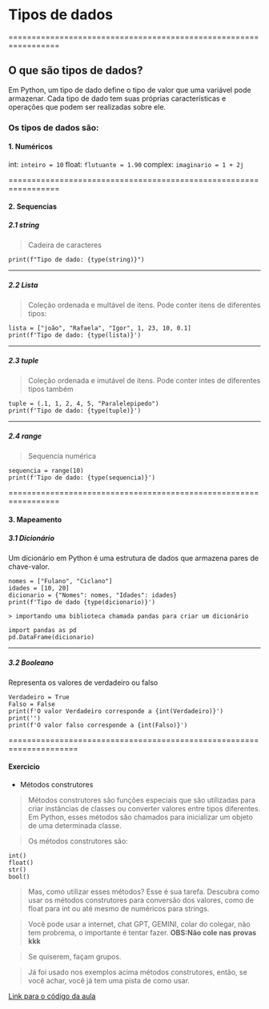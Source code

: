 # Tipos de dados
=================================================================

## O que são tipos de dados?
Em Python, um tipo de dado define o tipo de valor que uma variável pode armazenar. Cada tipo de dado tem suas próprias características e operações que podem ser realizadas sobre ele.

### Os tipos de dados são:

#### 1. Numéricos
int: `inteiro = 10`
float: `flutuante = 1.90`
complex: `imaginario = 1 + 2j`

=================================================================

#### 2. Sequencias
##### 2.1 string

> Cadeira de caracteres
```string = "Meu nome é Marcos"
print(f"Tipo de dado: {type(string)}")
```
***
##### 2.2 Lista
> Coleção ordenada e multável de itens. Pode conter itens de diferentes tipos:
```
lista = ["joão", "Rafaela", "Igor", 1, 23, 10, 0.1]
print(f'Tipo de dado: {type(lista)}')
```
***
##### 2.3 tuple
> Coleção ordenada e imutável de itens. Pode conter intes de diferentes tipos também
```
tuple = (.1, 1, 2, 4, 5, "Paralelepipedo")
print(f'Tipo de dado: {type(tuple)}')
```
***
##### 2.4 range
> Sequencia numérica

```
sequencia = range(10)
print(f'Tipo de dado: {type(sequencia)}')
```
=================================================================
#### 3. Mapeamento

##### 3.1 Dicionário
Um dicionário em Python é uma estrutura de dados que armazena pares de chave-valor.

```
nomes = ["Fulano", "Ciclano"]
idades = [10, 20]
dicionario = {"Nomes": nomes, "Idades": idades}
print(f'Tipo de dado {type(dicionario)}')

> importando uma biblioteca chamada pandas para criar um dicionário

import pandas as pd
pd.DataFrame(dicionario)
```
***

##### 3.2 Booleano
Representa os valores de verdadeiro ou falso

```
Verdadeiro = True
Falso = False
print(f'O valor Verdadeiro corresponde a {int(Verdadeiro)}')
print('')
print(f'O valor falso corresponde a {int(Falso)}')
```
=====================================================================
#### Exercicio
* Métodos construtores
> Métodos construtores são funções especiais que são utilizadas para criar instâncias de classes ou converter valores entre tipos diferentes. Em Python, esses métodos são chamados para inicializar um objeto de uma determinada classe.

> Os métodos construtores são:

```
int()
float()
str()
bool()
```
> Mas, como utilizar esses métodos? Esse é sua tarefa. Descubra como usar os métodos construtores para conversão dos valores, como de float para int ou até mesmo de numéricos para strings.

> Você pode usar a internet, chat GPT, GEMINI, colar do colegar, não tem probrema, o importante é tentar fazer. **OBS:Não cole nas provas kkk**

> Se quiserem, façam grupos.

> Já foi usado nos exemplos acima métodos construtores, então, se você achar, você já tem uma pista de como usar.

[Link para o código da aula](https://github.com/Tovany/extensaoUFPA/blob/develop/1_Python/Terceira_aula/1_Data_types_code.py)